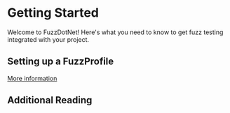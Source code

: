 # Getting Started

Welcome to FuzzDotNet! Here's what you need to know to get fuzz testing integrated with your project.

## Setting up a FuzzProfile

[More information](./Fuzz%20Profiles.md)

## Additional Reading
